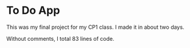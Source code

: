 # To Do App
This was my final project for my CP1 class.  I made it in about two days.

Without comments, I total 83 lines of code.
